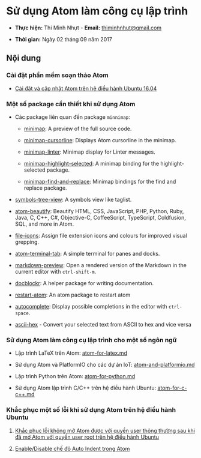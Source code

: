 # Sử dụng Atom làm công cụ lập trình

* **Thực hiện:** Thi Minh Nhựt - **Email:** thiminhnhut@gmail.com

* **Thời gian:** Ngày 02 tháng 09 năm 2017

## Nội dung

### Cài đặt phần mềm soạn thảo Atom

* [Cài đặt và cập nhật Atom trên hệ điều hành Ubuntu 16.04](https://github.com/thiminhnhut/Atom/blob/master/Ubuntu/setup-atom.md)


### Một số package cần thiết khi sử dụng Atom
* Các package liên quan đến package `minnimap`:
    * [minimap](https://atom.io/packages/minimap): A preview of the full source code.

    * [minimap-cursorline](https://atom.io/packages/minimap-cursorline): Displays Atom cursorline in the minimap.

    * [minimap-linter](https://atom.io/packages/minimap-linter): Minimap display for Linter messages.

    * [minimap-highlight-selected](https://atom.io/packages/minimap-highlight-selected): A minimap binding for the highlight-selected package.

    * [minimap-find-and-replace](https://atom.io/packages/minimap-find-and-replace): Minimap bindings for the find and replace package.

* [symbols-tree-view](https://atom.io/packages/symbols-tree-view): A symbols view like taglist.

* [atom-beautify](https://atom.io/packages/atom-beautify): Beautify HTML, CSS, JavaScript, PHP, Python, Ruby, Java, C, C++, C#, Objective-C, CoffeeScript, TypeScript, Coldfusion, SQL, and more in Atom.

* [file-icons](https://atom.io/packages/file-icons): Assign file extension icons and colours for improved visual grepping.

* [atom-terminal-tab](https://atom.io/packages/atom-terminal-tab): A simple terminal for panes and docks.

* [markdown-preview](https://atom.io/packages/markdown-preview): Open a rendered version of the Markdown in the current editor with `ctrl-shift-m`.

* [docblockr](https://atom.io/packages/docblockr): A helper package for writing documentation.

* [restart-atom](https://atom.io/packages/restart-atom): An atom package to restart atom

* [autocomplete](https://atom.io/packages/autocomplete): Display possible completions in the editor with `ctrl-space`.

* [ascii-hex](https://atom.io/packages/ascii-hex) - Convert your selected text from ASCII to hex and vice versa

### Sử dụng Atom làm công cụ lập trình cho một số ngôn ngữ

* Lập trình LaTeX trên Atom: [atom-for-latex.md](https://github.com/thiminhnhut/Atom/blob/master/Ubuntu/atom-for-latex.md)

* Sử dụng Atom và PlatformIO cho các dự án IoT: [atom-and-platformio.md](https://github.com/thiminhnhut/Atom/blob/master/Ubuntu/atom-and-platformio.md)

* Lập trình Python trên Atom: [atom-for-python.md](https://github.com/thiminhnhut/Atom/blob/master/Ubuntu/atom-for-python.md)

* Sử dụng Atom lập trình C/C++ trên hệ điều hành Ubuntu: [atom-for-c-c++.md](https://github.com/thiminhnhut/Atom/blob/master/Ubuntu/atom-for-c-c%2B%2B.md)

### Khắc phục một số lỗi khi sử dụng Atom trên hệ điều hành Ubuntu

1. [Khắc phục lỗi không mở Atom được với quyền user thông thường sau khi đã mở Atom với quyền user root trên hệ điều hành Ubuntu](https://github.com/thiminhnhut/Atom/blob/master/Ubuntu/lauch-atom-after-root.md)

1. [Enable/Disable chế độ Auto Indent trong Atom](https://github.com/thiminhnhut/Atom/blob/master/Ubuntu/atom-enable-auto-indent.md)

